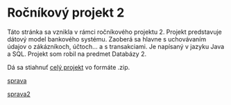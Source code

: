 # Ročníkový projekt 2
Táto stránka sa vznikla v rámci ročníkového projektu 2.
Projekt predstavuje dátový model bankového systému. Zaoberá sa hlavne s uchovávaním údajov o zákázníkoch, účtoch... a s transakciami. Je napísaný v jazyku Java a SQL. Projekt som robil na predmet Databázy 2.

Dá sa stiahnuť [celý projekt](https://github.com/muller29/Str-nka-ro-n-kov-ho-projektu-2/raw/master/db2_projekt_aplikacia-Konrad_Muller.zip) vo formáte .zip.

[sprava](https://github.com/muller29/Str-nka-ro-n-kov-ho-projektu-2/blob/master/Zaverecna_sprava.pdf)

[sprava2](https://github.com/muller29/Str-nka-ro-n-kov-ho-projektu-2/raw/master/Zaverecna_sprava.pdf)
